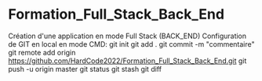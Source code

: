 # Formation_Full_Stack_Back_End
Création d'une application en mode Full Stack (BACK_END)
Configuration de GIT en local en mode CMD:
git init
git add .
git commit -m "commentaire"
git remote add origin https://github.com/HardCode2022/Formation_Full_Stack_Back_End.git
git push -u origin master
git status
git stash 
git diff

